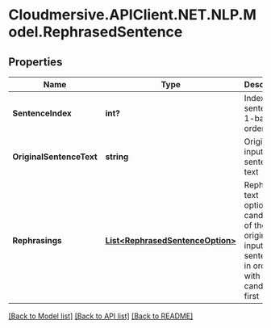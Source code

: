 # Cloudmersive.APIClient.NET.NLP.Model.RephrasedSentence
## Properties

Name | Type | Description | Notes
------------ | ------------- | ------------- | -------------
**SentenceIndex** | **int?** | Index of the sentence, 1-based, ordered | [optional] 
**OriginalSentenceText** | **string** | Original input sentence text | [optional] 
**Rephrasings** | [**List&lt;RephrasedSentenceOption&gt;**](RephrasedSentenceOption.md) | Rephrasing text options, candidates of the original input sentence, in order - with best candidate first | [optional] 

[[Back to Model list]](../README.md#documentation-for-models) [[Back to API list]](../README.md#documentation-for-api-endpoints) [[Back to README]](../README.md)

